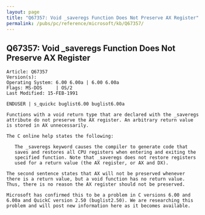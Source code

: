```yaml
---
layout: page
title: "Q67357: Void _saveregs Function Does Not Preserve AX Register"
permalink: /pubs/pc/reference/microsoft/kb/Q67357/
---
```


## Q67357: Void _saveregs Function Does Not Preserve AX Register

	Article: Q67357
	Version(s): 
	Operating System: 6.00 6.00a | 6.00 6.00a
	Flags: MS-DOS     | OS/2
	Last Modified: 15-FEB-1991
	
	ENDUSER | s_quickc buglist6.00 buglist6.00a
	
	Functions with a void return type that are declared with the _saveregs
	attribute do not preserve the AX register. An arbitrary return value
	is stored in AX unnecessarily.
	
	The C online help states the following:
	
	   The _saveregs keyword causes the compiler to generate code that
	   saves and restores all CPU registers when entering and exiting the
	   specified function. Note that _saveregs does not restore registers
	   used for a return value (the AX register, or AX and DX).
	
	The second sentence states that AX will not be preserved whenever
	there is a return value, but a void function has no return value.
	Thus, there is no reason the AX register should not be preserved.
	
	Microsoft has confirmed this to be a problem in C versions 6.00 and
	6.00a and QuickC version 2.50 (buglist2.50). We are researching this
	problem and will post new information here as it becomes available.

